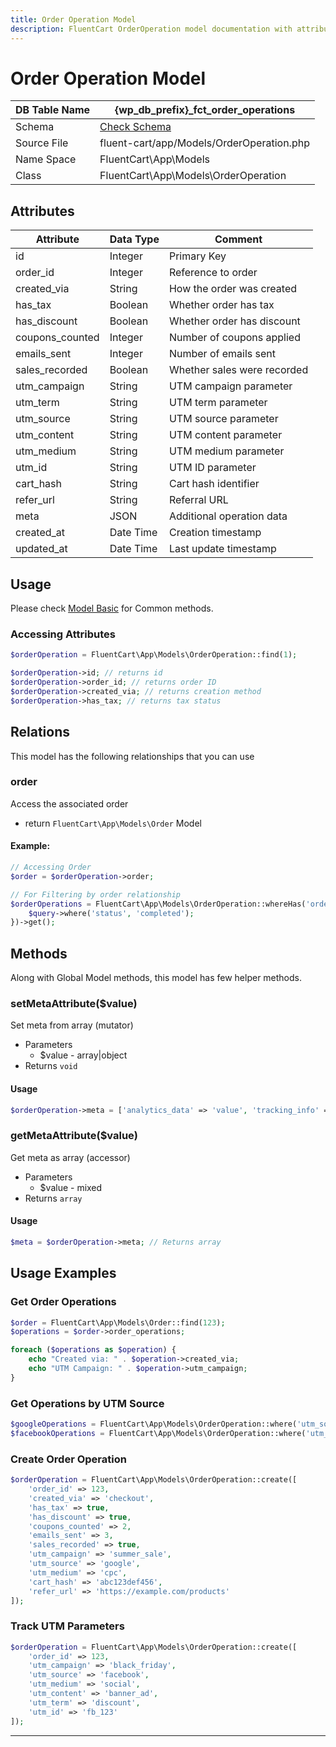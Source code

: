```yaml
---
title: Order Operation Model
description: FluentCart OrderOperation model documentation with attributes, scopes, relationships, and methods.
---
```


# Order Operation Model

| DB Table Name | {wp_db_prefix}_fct_order_operations               |
| ------------- | ------------------------------------------------- |
| Schema        | [Check Schema](/database/schema#fct-order-operations-table) |
| Source File   | fluent-cart/app/Models/OrderOperation.php        |
| Name Space    | FluentCart\App\Models                            |
| Class         | FluentCart\App\Models\OrderOperation             |

## Attributes

| Attribute          | Data Type | Comment |
| ------------------ | --------- | ------- |
| id                 | Integer   | Primary Key |
| order_id           | Integer   | Reference to order |
| created_via        | String    | How the order was created |
| has_tax            | Boolean   | Whether order has tax |
| has_discount       | Boolean   | Whether order has discount |
| coupons_counted    | Integer   | Number of coupons applied |
| emails_sent        | Integer   | Number of emails sent |
| sales_recorded     | Boolean   | Whether sales were recorded |
| utm_campaign       | String    | UTM campaign parameter |
| utm_term           | String    | UTM term parameter |
| utm_source         | String    | UTM source parameter |
| utm_content        | String    | UTM content parameter |
| utm_medium         | String    | UTM medium parameter |
| utm_id             | String    | UTM ID parameter |
| cart_hash          | String    | Cart hash identifier |
| refer_url          | String    | Referral URL |
| meta               | JSON      | Additional operation data |
| created_at         | Date Time | Creation timestamp |
| updated_at         | Date Time | Last update timestamp |

## Usage

Please check [Model Basic](/database/models) for Common methods.

### Accessing Attributes

```php
$orderOperation = FluentCart\App\Models\OrderOperation::find(1);

$orderOperation->id; // returns id
$orderOperation->order_id; // returns order ID
$orderOperation->created_via; // returns creation method
$orderOperation->has_tax; // returns tax status
```

## Relations

This model has the following relationships that you can use

### order

Access the associated order

* return `FluentCart\App\Models\Order` Model

#### Example:

```php
// Accessing Order
$order = $orderOperation->order;

// For Filtering by order relationship
$orderOperations = FluentCart\App\Models\OrderOperation::whereHas('order', function($query) {
    $query->where('status', 'completed');
})->get();
```

## Methods

Along with Global Model methods, this model has few helper methods.

### setMetaAttribute($value)

Set meta from array (mutator)

* Parameters  
   * $value - array|object
* Returns `void`

#### Usage

```php
$orderOperation->meta = ['analytics_data' => 'value', 'tracking_info' => 'data'];
```

### getMetaAttribute($value)

Get meta as array (accessor)

* Parameters  
   * $value - mixed
* Returns `array`

#### Usage

```php
$meta = $orderOperation->meta; // Returns array
```

## Usage Examples

### Get Order Operations

```php
$order = FluentCart\App\Models\Order::find(123);
$operations = $order->order_operations;

foreach ($operations as $operation) {
    echo "Created via: " . $operation->created_via;
    echo "UTM Campaign: " . $operation->utm_campaign;
}
```

### Get Operations by UTM Source

```php
$googleOperations = FluentCart\App\Models\OrderOperation::where('utm_source', 'google')->get();
$facebookOperations = FluentCart\App\Models\OrderOperation::where('utm_source', 'facebook')->get();
```

### Create Order Operation

```php
$orderOperation = FluentCart\App\Models\OrderOperation::create([
    'order_id' => 123,
    'created_via' => 'checkout',
    'has_tax' => true,
    'has_discount' => true,
    'coupons_counted' => 2,
    'emails_sent' => 3,
    'sales_recorded' => true,
    'utm_campaign' => 'summer_sale',
    'utm_source' => 'google',
    'utm_medium' => 'cpc',
    'cart_hash' => 'abc123def456',
    'refer_url' => 'https://example.com/products'
]);
```

### Track UTM Parameters

```php
$orderOperation = FluentCart\App\Models\OrderOperation::create([
    'order_id' => 123,
    'utm_campaign' => 'black_friday',
    'utm_source' => 'facebook',
    'utm_medium' => 'social',
    'utm_content' => 'banner_ad',
    'utm_term' => 'discount',
    'utm_id' => 'fb_123'
]);
```

---

